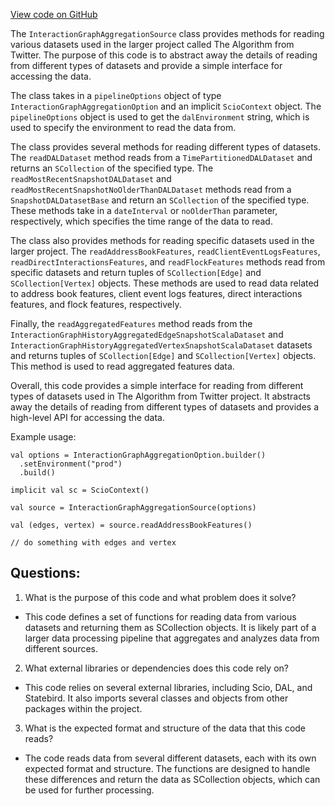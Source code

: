 [View code on GitHub](https://github.com/misbahsy/the-algorithm/src/scala/com/twitter/interaction_graph/scio/agg_all/InteractionGraphAggregationSource.scala)

The `InteractionGraphAggregationSource` class provides methods for reading various datasets used in the larger project called The Algorithm from Twitter. The purpose of this code is to abstract away the details of reading from different types of datasets and provide a simple interface for accessing the data. 

The class takes in a `pipelineOptions` object of type `InteractionGraphAggregationOption` and an implicit `ScioContext` object. The `pipelineOptions` object is used to get the `dalEnvironment` string, which is used to specify the environment to read the data from. 

The class provides several methods for reading different types of datasets. The `readDALDataset` method reads from a `TimePartitionedDALDataset` and returns an `SCollection` of the specified type. The `readMostRecentSnapshotDALDataset` and `readMostRecentSnapshotNoOlderThanDALDataset` methods read from a `SnapshotDALDatasetBase` and return an `SCollection` of the specified type. These methods take in a `dateInterval` or `noOlderThan` parameter, respectively, which specifies the time range of the data to read. 

The class also provides methods for reading specific datasets used in the larger project. The `readAddressBookFeatures`, `readClientEventLogsFeatures`, `readDirectInteractionsFeatures`, and `readFlockFeatures` methods read from specific datasets and return tuples of `SCollection[Edge]` and `SCollection[Vertex]` objects. These methods are used to read data related to address book features, client event logs features, direct interactions features, and flock features, respectively. 

Finally, the `readAggregatedFeatures` method reads from the `InteractionGraphHistoryAggregatedEdgeSnapshotScalaDataset` and `InteractionGraphHistoryAggregatedVertexSnapshotScalaDataset` datasets and returns tuples of `SCollection[Edge]` and `SCollection[Vertex]` objects. This method is used to read aggregated features data. 

Overall, this code provides a simple interface for reading from different types of datasets used in The Algorithm from Twitter project. It abstracts away the details of reading from different types of datasets and provides a high-level API for accessing the data. 

Example usage:

```
val options = InteractionGraphAggregationOption.builder()
  .setEnvironment("prod")
  .build()

implicit val sc = ScioContext()

val source = InteractionGraphAggregationSource(options)

val (edges, vertex) = source.readAddressBookFeatures()

// do something with edges and vertex
```
## Questions: 
 1. What is the purpose of this code and what problem does it solve? 
- This code defines a set of functions for reading data from various datasets and returning them as SCollection objects. It is likely part of a larger data processing pipeline that aggregates and analyzes data from different sources.

2. What external libraries or dependencies does this code rely on? 
- This code relies on several external libraries, including Scio, DAL, and Statebird. It also imports several classes and objects from other packages within the project.

3. What is the expected format and structure of the data that this code reads? 
- The code reads data from several different datasets, each with its own expected format and structure. The functions are designed to handle these differences and return the data as SCollection objects, which can be used for further processing.